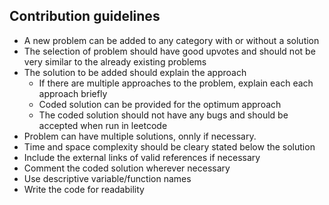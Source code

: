 ## Contribution guidelines

- A new problem can be added to any category with or without a solution
- The selection of problem should have good upvotes and should not be very similar to the already existing problems
- The solution to be added should explain the approach
  - If there are multiple approaches to the problem, explain each each approach briefly
  - Coded solution can be provided for the optimum approach
  - The coded solution should not have any bugs and should be accepted when run in leetcode
- Problem can have multiple solutions, onnly if necessary.
- Time and space complexity should be cleary stated below the solution
- Include the external links of valid references if necessary
- Comment the coded solution wherever necessary
- Use descriptive variable/function names
- Write the code for readability